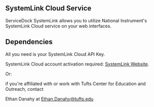 ## SystemLink Cloud Service

ServiceDock SystemLink allows you to utilize National Instrument's SystemLink Cloud service on your web interfaces.

## Dependencies

All you need is your SystemLink Cloud API Key.

SystemLink Cloud account activation required:
[SystemLink Website](https://www.systemlinkcloud.com/).

Or:

if you're affiliated with or work with Tufts Center for Education and Outreach, contact 

Ethan Danahy at Ethan.Danahy@tufts.edu